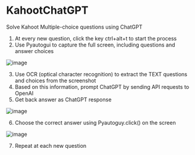 # KahootChatGPT
Solve Kahoot Multiple-choice questions using ChatGPT

1. At every new question, click the key ctrl+alt+t to start the process
2. Use Pyautogui to capture the full screen, including questions and answer choices

![image](https://github.com/lvhoaa/KahootChatGPT/assets/87745938/80b3b774-913b-4268-9677-6153eecea146)


3. Use OCR (optical character recognition) to extract the TEXT questions and choices from the screenshot
4. Based on this information, prompt ChatGPT by sending API requests to OpenAI
5. Get back answer as ChatGPT response

![image](https://github.com/lvhoaa/KahootChatGPT/assets/87745938/82da407a-61de-41da-b5c9-da466b502f3a)


6. Choose the correct answer using Pyautoguy.click() on the screen

![image](https://github.com/lvhoaa/KahootChatGPT/assets/87745938/c0033cfb-fa18-4723-963f-e5fb482c89d0)

7. Repeat at each new question




